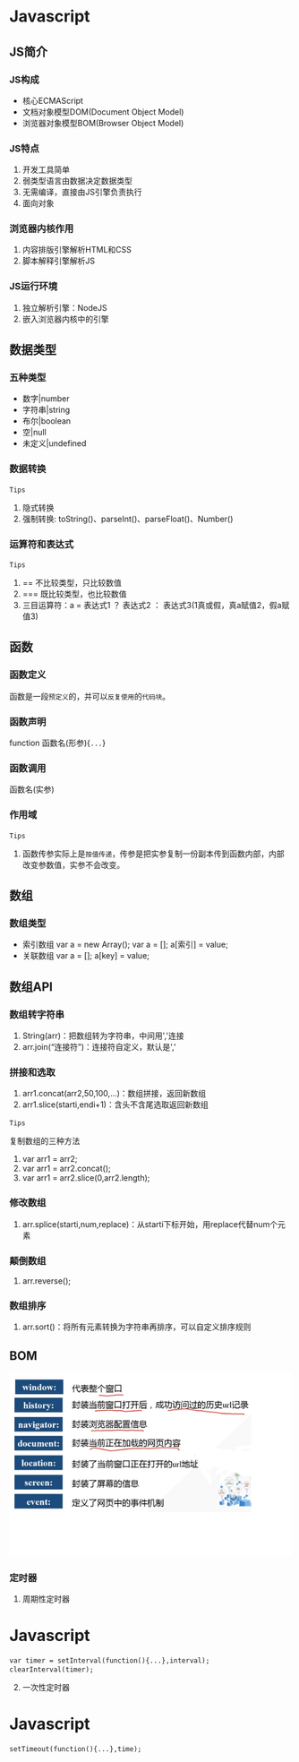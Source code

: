 # Javascript

## JS简介

### JS构成

* 核心ECMAScript
* 文档对象模型DOM(Document Object Model)
* 浏览器对象模型BOM(Browser Object Model)

### JS特点

1. 开发工具简单
2. 弱类型语言由数据决定数据类型
3. 无需编译，直接由JS引擎负责执行
4. 面向对象

### 浏览器内核作用

1. 内容排版引擎解析HTML和CSS
2. 脚本解释引擎解析JS

### JS运行环境

1. 独立解析引擎：NodeJS
2. 嵌入浏览器内核中的引擎

## 数据类型

### 五种类型

* 数字\|number
* 字符串\|string
* 布尔\|boolean
* 空\|null
* 未定义\|undefined

### 数据转换

`Tips`

1. 隐式转换
2. 强制转换: toString()、parseInt()、parseFloat()、Number()

### 运算符和表达式

`Tips`

1. == 不比较类型，只比较数值
2. === 既比较类型，也比较数值
3. 三目运算符：a = 表达式1 ？ 表达式2 ： 表达式3(1真或假，真a赋值2，假a赋值3)

## 函数

### 函数定义

函数是一段`预定义`的，并可以`反复使用`的`代码块`。

### 函数声明

function 函数名(形参){`...`}

### 函数调用

函数名(实参)

### 作用域

`Tips`

1. 函数传参实际上是`按值传递`，传参是把实参复制一份副本传到函数内部，内部改变参数值，实参不会改变。

## 数组

### 数组类型

* 索引数组 var a = new Array(); var a = []; a[索引] = value;
* 关联数组 var a = []; a[key] = value;

## 数组API

### 数组转字符串

1. String(arr)：把数组转为字符串，中间用','连接
2. arr.join(“连接符”)：连接符自定义，默认是','

### 拼接和选取

1. arr1.concat(arr2,50,100,...)：数组拼接，返回新数组
2. arr1.slice(starti,endi+1)：含头不含尾选取返回新数组

`Tips`

复制数组的三种方法

1. var arr1 = arr2;
2. var arr1 = arr2.concat();
3. var arr1 = arr2.slice(0,arr2.length);

### 修改数组

1. arr.splice(starti,num,replace)：从starti下标开始，用replace代替num个元素

### 颠倒数组

1. arr.reverse();

### 数组排序

1. arr.sort()：将所有元素转换为字符串再排序，可以自定义排序规则

## BOM

![bom](../img/bom.PNG)

### 定时器

1. 周期性定时器

# Javascript
	var timer = setInterval(function(){...},interval);
	clearInterval(timer);

2. 一次性定时器

# Javascript
	setTimeout(function(){...},time);